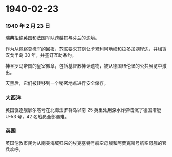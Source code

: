 # 1940-02-23

### 1940 年 2 月 23 日

瑞典拒绝英国和法国军队跨越其与芬兰的边境。

作为从佩察莫撤军的回报，苏联要求其割让卡累利阿地峡和拉多加湖岸边，并租赁汉戈半岛
30 年，并签订互助条约。

神圣罗马帝国的皇室徽章，包括基督教神话遗物，被从德国纽伦堡的公共展览中撤出。

天黑后，它们被转移到一个秘密地点进行安全储存。

### 大西洋

英国驱逐舰廓尔喀号在北海法罗群岛以南 25 英里处用深水炸弹击沉了德国潜艇
U-53 号，42 名船员全部遇难。

### 英国

英国伦敦市民为从南美海域归来的埃克塞特号航空母舰和阿贾克斯号航空母舰的官兵欢呼。